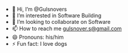 - 👋 Hi, I’m @Gulsnovers
- 👀 I’m interested in Software Building
- 💞️ I’m looking to collaborate on Software
- 📫 How to reach me gulsnover.s@gmail.com
- 😄 Pronouns: his/him
- ⚡ Fun fact: I love dogs

<!---
Gulsnovers/Gulsnovers is a ✨ special ✨ repository because its `README.md` (this file) appears on your GitHub profile.
You can click the Preview link to take a look at your changes.
--->
